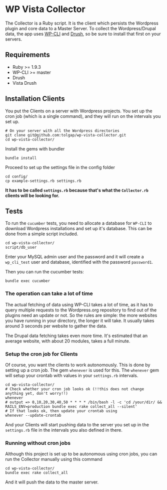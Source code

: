# WP Vista Collector
The Collector is a Ruby script. It is the client which persists the Wordpress plugin and core data to a Master Server.
To collect the Wordpress/Drupal data, the app uses [WP-CLI](https://github.com/wp-cli/wp-cli) and [Drush](https://www.drupal.org/project/drush), so be sure to install that first on your servers.

## Requirements

* Ruby >= 1.9.3
* WP-CLI >= master
* Drush
* Vista Drush

## Installation Clients
You put the Clients on a server with Wordpress projects. You set up the cron job (which is a single command), and they will run on the intervals you set up.

    # On your server with all the Wordpress directories
    git clone git@github.com:tolgap/wp-vista-collector.git
    cd wp-vista-collector/

Install the gems with bundler

    bundle install

Proceed to set up the settings file in the config folder

    cd config/
    cp example-settings.rb settings.rb

**It has to be called `settings.rb` because that's what the `Collector.rb` clients will be looking for.**

## Tests
To run the `cucumber` tests, you need to allocate a database for `WP-CLI` to download Wordpress installations and set up it's database. This can be done from a simple script included.

    cd wp-vista-collector/
    script/db_user

Enter your MySQL admin user and the password and it will create a `wp_cli_test` user and database, identified with the password `password1`.

Then you can run the cucumber tests:

    bundle exec cucumber

### The operation can take a lot of time
The actual fetching of data using WP-CLI takes a lot of time, as it has to query multiple requests to the Wordpress.org repository to find out of the plugins need an update or not. So the rules are simple: the more websites you have running in your directory, the longer it will take. It usually takes around 3 seconds per website to gather the data.

The Drupal data fetching takes even more time. It's estimated that an average website, with about 20 modules, takes a full minute.

### Setup the cron job for Clients
Of course, you want the clients to work autonomously. This is done by setting up a cron job. The gem `whenever` is used for this. The `whenever` gem will setup your crontab with values in your `settings.rb` intervals.

    cd wp-vista-collector/
    # Check whether your cron job looks ok (!!this does not change anything yet, don't worry!!)
    whenever
    # output => 0,10,20,30,40,50 * * * * /bin/bash -l -c 'cd /your/dir/ && RAILS_ENV=production bundle exec rake collect_all --silent'
    # If that looks ok, then update your crontab using
    whenever --update-crontab

And your Clients will start pushing data to the server you set up in the `settings.rb` file in the intervals you also defined in there.

### Running without cron jobs
Although this project is set up to be autonomous using cron jobs, you can run the Collector manually using this command

    cd wp-vista-collector/
    bundle exec rake collect_all

And it will push the data to the master server.
